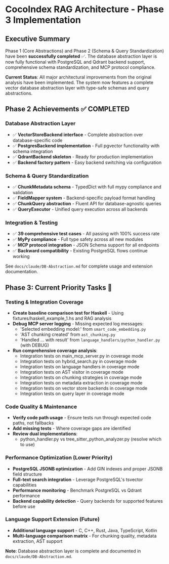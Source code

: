 # CocoIndex RAG Architecture - Phase 3 Implementation

## Executive Summary

Phase 1 (Core Abstractions) and Phase 2 (Schema & Query Standardization) have been **successfully completed** ✅. The database abstraction layer is now fully functional with PostgreSQL and Qdrant backend support, comprehensive schema standardization, and MCP protocol compliance.

**Current Status**: All major architectural improvements from the original analysis have been implemented. The system now features a complete vector database abstraction layer with type-safe schemas and query abstractions.

## Phase 2 Achievements ✅ **COMPLETED**

### Database Abstraction Layer 
- ✅ **VectorStoreBackend interface** - Complete abstraction over database-specific code
- ✅ **PostgresBackend implementation** - Full pgvector functionality with schema integration
- ✅ **QdrantBackend skeleton** - Ready for production implementation
- ✅ **Backend factory pattern** - Easy backend switching via configuration

### Schema & Query Standardization
- ✅ **ChunkMetadata schema** - TypedDict with full mypy compliance and validation
- ✅ **FieldMapper system** - Backend-specific payload format handling
- ✅ **ChunkQuery abstraction** - Fluent API for database-agnostic queries
- ✅ **QueryExecutor** - Unified query execution across all backends

### Integration & Testing
- ✅ **39 comprehensive test cases** - All passing with 100% success rate
- ✅ **MyPy compliance** - Full type safety across all new modules
- ✅ **MCP protocol integration** - JSON Schema support for all endpoints
- ✅ **Backward compatibility** - Existing PostgreSQL flows continue working

See `docs/claude/DB-Abstraction.md` for complete usage and extension documentation.

## Phase 3: Current Priority Tasks 🎯

### Testing & Integration Coverage
- **Create baseline comparison test for Haskell** - Using fixtures/haskell_example_1.hs and RAG analysis
- **Debug MCP server logging** - Missing expected log messages:
  - 'Selected embedding model:' from `smart_code_embedding.py`
  - 'AST chunking created' from `ast_chunking.py` 
  - 'Handled ... with result' from `language_handlers/python_handler.py` (with DEBUG)
- **Run comprehensive coverage analysis**:
  - Integration tests on main_mcp_server.py in coverage mode
  - Integration tests on hybrid_search.py in coverage mode
  - Integration tests on language handlers in coverage mode
  - Integration tests on AST visitor in coverage mode
  - Integration tests on chunking strategies in coverage mode
  - Integration tests on metadata extraction in coverage mode
  - Integration tests on vector store backends in coverage mode
  - Integration tests on query layer in coverage mode

### Code Quality & Maintenance
- **Verify code path usage** - Ensure tests run through expected code paths, not fallbacks
- **Add missing tests** - Where coverage gaps are identified
- **Review dual implementations**:
  - python_handler.py vs tree_sitter_python_analyzer.py (resolve which to use)

### Performance Optimization (Lower Priority)
- **PostgreSQL JSONB optimization** - Add GIN indexes and proper JSONB field structure
- **Full-text search integration** - Leverage PostgreSQL's tsvector capabilities  
- **Performance monitoring** - Benchmark PostgreSQL vs Qdrant performance
- **Backend capability detection** - Query backends for supported features before use

### Language Support Extension (Future)
- **Additional language support** - C, C++, Rust, Java, TypeScript, Kotlin
- **Multi-language comparison matrix** - For chunking quality, metadata extraction, AST support

**Note**: Database abstraction layer is complete and documented in `docs/claude/DB-Abstraction.md`.
